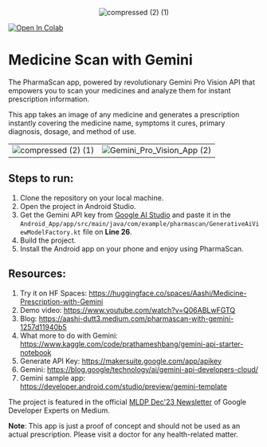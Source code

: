 <p align="center">
  <img src="https://github.com/NSTiwari/Medicine-Scan-with-Gemini/assets/25379502/c32cf999-28cc-4d49-91fa-7c9496a450a4" alt="compressed (2) (1)"/>
</p>

[![Open In Colab](https://colab.research.google.com/assets/colab-badge.svg)](https://colab.research.google.com/drive/1Vpg-3e7smzjkEo0I84zST_0cgoqpIJuT?usp=sharing)


# Medicine Scan with Gemini

The PharmaScan app, powered by revolutionary Gemini Pro Vision API that empowers you to scan your medicines and analyze them for instant prescription information.

This app takes an image of any medicine and generates a prescription instantly covering the medicine name, symptoms it cures, primary diagnosis, dosage, and method of use.

<p align="right">
  <table>
    <tr>
      <td><img src="https://github.com/NSTiwari/Medicine-Scan-with-Gemini/assets/25379502/a71f1e6d-0828-4b14-b3f2-545bf94cb4a8" alt="compressed (2) (1)"/></td>
      <td><img src="https://github.com/NSTiwari/Medicine-Scan-with-Gemini/assets/25379502/8a9686db-3c16-4850-aede-1d3c1822d509" alt="Gemini_Pro_Vision_App (2)"/></td>
    </tr>
  </table>
</p>

## Steps to run:

1. Clone the repository on your local machine.
2. Open the project in Android Studio.
3. Get the Gemini API key from [Google AI Studio](https://makersuite.google.com/app/apikey) and paste it in the ```Android_App/app/src/main/java/com/example/pharmascan/GenerativeAiViewModelFactory.kt``` file on **Line 26**.
4. Build the project.
5. Install the Android app on your phone and enjoy using PharmaScan. 

## Resources:

1. Try it on HF Spaces: https://huggingface.co/spaces/Aashi/Medicine-Prescription-with-Gemini
2. Demo video: https://www.youtube.com/watch?v=Q06ABLwFGTQ
3. Blog: https://aashi-dutt3.medium.com/pharmascan-with-gemini-1257d11940b5
4. What more to do with Gemini: https://www.kaggle.com/code/prathameshbang/gemini-api-starter-notebook
5. Generate API Key: https://makersuite.google.com/app/apikey
6. Gemini: https://blog.google/technology/ai/gemini-api-developers-cloud/
7. Gemini sample app: https://developer.android.com/studio/preview/gemini-template


The project is featured in the official [MLDP Dec'23 Newsletter](https://medium.com/google-developer-experts/mldp-newsletter-dev-2023-machine-learning-communities-highlights-and-achievements-d48fd7f475bd) of Google Developer Experts on Medium.


**Note**: This app is just a proof of concept and should not be used as an actual prescription. Please visit a doctor for any health-related matter.
